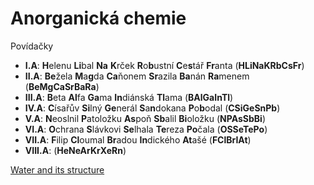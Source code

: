 # Anorganická chemie

Povídačky

- **I.A**: **H**elenu **Li**bal **Na** **K**rček **R**o**b**ustní **C**e**s**tář **Fr**anta (**HLiNaKRbCsFr**)
- **II.A**: **Be**žela **M**a**g**da **Ca**ňonem **Sr**azila **Ba**nán **Ra**menem (**BeMgCaSrBaRa**)
- **III.A**: **B**eta **Al**fa **Ga**ma **In**diánská **Tl**ama (**BAlGaInTl**)
- **IV.A**: **C**ísařův **Si**lný **Ge**nerál **S**a**n**dokana **P**o**b**odal (**CSiGeSnPb**)
- **V.A**: **N**eoslnil **P**atoložku **As**poň **Sb**alil **Bi**oložku (**NPAsSbBi**)
- **VI.A**: **O**chrana **S**lávkovi **Se**lhala **Te**reza **Po**čala (**OSSeTePo**)
- **VII.A**: **F**ilip **Cl**oumal **Br**adou **In**dického **At**ašé (**FClBrIAt**)
- **VIII.A**: (**HeNeArKrXeRn**)

[Water and its structure](https://www.chem1.com/acad/sci/aboutwater.html)